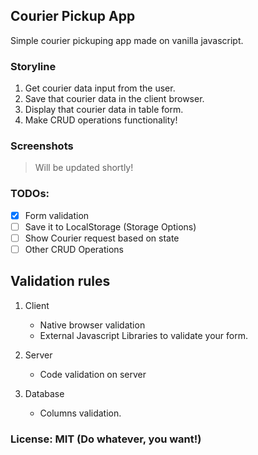 ## Courier Pickup App

Simple courier pickuping app made on vanilla javascript.

### Storyline

1. Get courier data input from the user.
2. Save that courier data in the client browser.
3. Display that courier data in table form.
4. Make CRUD operations functionality!

### Screenshots

> Will be updated shortly!

### TODOs:

- [x] Form validation
- [ ] Save it to LocalStorage (Storage Options)
- [ ] Show Courier request based on state
- [ ] Other CRUD Operations

## Validation rules

1. Client

   - Native browser validation
   - External Javascript Libraries to validate your form.

2. Server

   - Code validation on server

3. Database

   - Columns validation.

### License: MIT (Do whatever, you want!)
